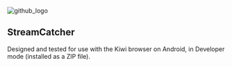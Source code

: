 ![github_logo](https://user-images.githubusercontent.com/31810999/208296940-70f85dc1-1523-4c32-86c4-8a5ef50d2030.png)
## StreamCatcher
Designed and tested for use with the Kiwi browser on Android, in Developer mode (installed as a ZIP file).
